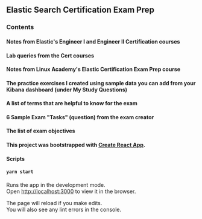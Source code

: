
## Elastic Search Certification Exam Prep

### Contents

#### Notes from Elastic's Engineer I and Engineer II Certification courses
#### Lab queries from the Cert courses
#### Notes from Linux Academy's Elastic Certification Exam Prep course
#### The practice exercises I created using sample data you can add from your Kibana dashboard (under My Study Questions)
#### A list of terms that are helpful to know for the exam
#### 6 Sample Exam "Tasks" (question) from the exam creator
#### The list of exam objectives

#### This project was bootstrapped with [Create React App](https://github.com/facebook/create-react-app).

####  Scripts

#### `yarn start`

Runs the app in the development mode.<br />
Open [http://localhost:3000](http://localhost:3000) to view it in the browser.

The page will reload if you make edits.<br />
You will also see any lint errors in the console.

